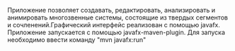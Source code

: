 Приложение позволяет создавать, редактировать, анализировать и анимировать многозвенные системы, состоящие из твердых сегментов и сочленений.Графический интерфейс реализован с помощью javafx.
Приложение запускается с помощью javafx-maven-plugin. Для запуска необходимо ввести команду "mvn javafx:run"
